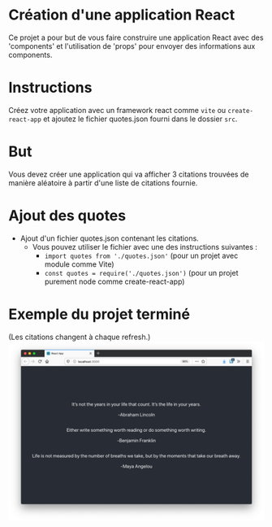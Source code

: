 # Création d'une application React

Ce projet a pour but de vous faire construire une
application React avec des 'components' et l'utilisation
de 'props' pour envoyer des informations aux components.

# Instructions

Créez votre application avec un framework react comme `vite` ou `create-react-app` et ajoutez le fichier quotes.json fourni dans le dossier `src`.

# But
Vous devez créer une application qui va afficher
3 citations trouvées de manière aléatoire à partir d'une
liste de citations fournie.

# Ajout des quotes

* Ajout d'un fichier quotes.json contenant les citations.
    * Vous pouvez utiliser le fichier avec une des instructions suivantes :
      * `import quotes from './quotes.json'` (pour un projet avec module comme Vite)
      * `const quotes = require('./quotes.json')` (pour un projet purement node comme create-react-app)


# Exemple du projet terminé
(Les citations changent à chaque refresh.)
![QuotesApp](exemple.png)

